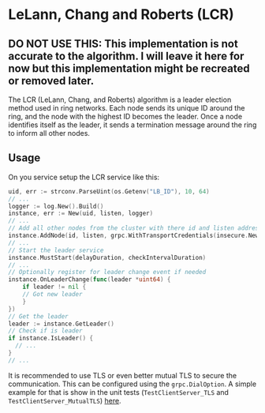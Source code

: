 # LeLann, Chang and Roberts (LCR)
## **DO NOT USE THIS: This implementation is not accurate to the algorithm. I will leave it here for now but this implementation might be recreated or removed later.**
   
The LCR (LeLann, Chang, and Roberts) algorithm is a leader election method used in ring networks. 
Each node sends its unique ID around the ring, and the node with the highest ID becomes the leader. 
Once a node identifies itself as the leader, it sends a termination message around the ring to inform all other nodes.

## Usage
On you service setup the LCR service like this:
```go
uid, err := strconv.ParseUint(os.Getenv("LB_ID"), 10, 64)
// ...
logger := log.New().Build()
instance, err := New(uid, listen, logger)
// ...
// Add all other nodes from the cluster with there id and listen address
instance.AddNode(id, listen, grpc.WithTransportCredentials(insecure.NewCredentials()))
// ...
// Start the leader service
instance.MustStart(delayDuration, checkIntervalDuration)
// ...
// Optionally register for leader change event if needed
instance.OnLeaderChange(func(leader *uint64) {
	if leader != nil {
    // Got new leader
	}
})
// Get the leader
leader := instance.GetLeader()
// Check if is leader 
if instance.IsLeader() {
  // ...
}
// ...
```

It is recommended to use TLS or even better mutual TLS to secure the communication. 
This can be configured using the `grpc.DialOption`. 
A simple example for that is show in the unit tests (`TestClientServer_TLS` and `TestClientServer_MutualTLS`) [here](internal/client_server_test.go).